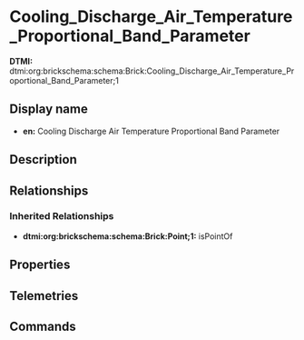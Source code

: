 # Cooling_Discharge_Air_Temperature_Proportional_Band_Parameter
**DTMI:** dtmi:org:brickschema:schema:Brick:Cooling_Discharge_Air_Temperature_Proportional_Band_Parameter;1
## Display name
- **en:** Cooling Discharge Air Temperature Proportional Band Parameter
## Description
## Relationships
### Inherited Relationships
* **dtmi:org:brickschema:schema:Brick:Point;1:** isPointOf
## Properties
## Telemetries
## Commands
